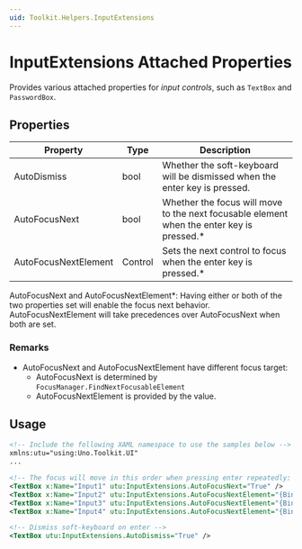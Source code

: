 ```yaml
---
uid: Toolkit.Helpers.InputExtensions
---
```

# InputExtensions Attached Properties
Provides various attached properties for _input controls_, such as `TextBox` and `PasswordBox`.

## Properties
Property|Type|Description
-|-|-
AutoDismiss|bool|Whether the soft-keyboard will be dismissed when the enter key is pressed.
AutoFocusNext|bool|Whether the focus will move to the next focusable element when the enter key is pressed.\*
AutoFocusNextElement|Control|Sets the next control to focus when the enter key is pressed.\*

AutoFocusNext and AutoFocusNextElement\*: Having either or both of the two properties set will enable the focus next behavior. AutoFocusNextElement will take precedences over AutoFocusNext when both are set.

### Remarks
- AutoFocusNext and AutoFocusNextElement have different focus target:
  - AutoFocusNext is determined by `FocusManager.FindNextFocusableElement`
  - AutoFocusNextElement is provided by the value.

## Usage
```xml
<!-- Include the following XAML namespace to use the samples below -->
xmlns:utu="using:Uno.Toolkit.UI"
...

<!-- The focus will move in this order when pressing enter repeatedly: 1-2-4-3 -->
<TextBox x:Name="Input1" utu:InputExtensions.AutoFocusNext="True" />
<TextBox x:Name="Input2" utu:InputExtensions.AutoFocusNextElement="{Binding ElementName=Input4}" />
<TextBox x:Name="Input3" utu:InputExtensions.AutoFocusNextElement="{Binding ElementName=Input1}" />
<TextBox x:Name="Input4" utu:InputExtensions.AutoFocusNextElement="{Binding ElementName=Input3}" />

<!-- Dismiss soft-keyboard on enter -->
<TextBox utu:InputExtensions.AutoDismiss="True" />
```
